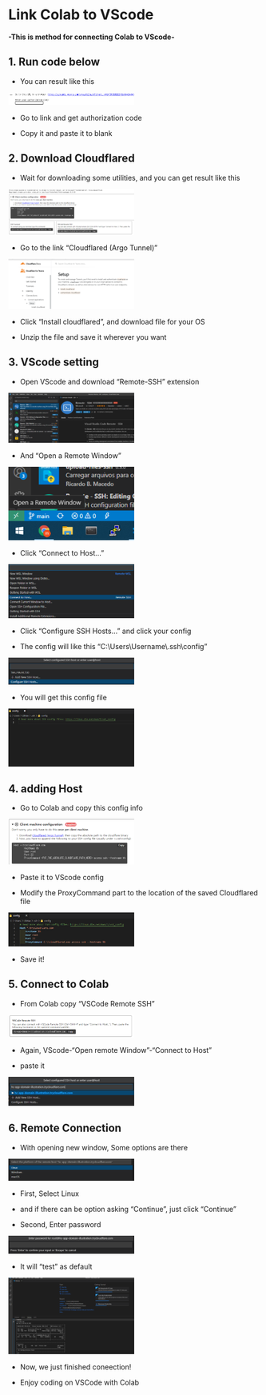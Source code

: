# Link Colab to VScode

**-This is method for connecting Colab to VScode-**


## 1. Run code below

-   You can result like this

<img src="media/5336b5fa68963d31980ac9682e7cc6c6.png" width="50%">


-   Go to link and get authorization code

-   Copy it and paste it to blank


## **2. Download Cloudflared**

-   Wait for downloading some utilities, and you can get result like this

<img src="media/9db22fb03b9fdb6ec4c301976ffe8787.png" width="50%">



-   Go to the link “Cloudflared (Argo Tunnel)”
<img src="media/06c7607bdafcfec4cb6508fd5fd791dd.png" width="50%">


-   Click “Install cloudflared”, and download file for your OS

-   Unzip the file and save it wherever you want


## **3. VScode setting**

-   Open VScode and download “Remote-SSH” extension
<img src="media/b469f75f3a1924490043befccd1e0106.png" width="50%">

-   And “Open a Remote Window”
<img src="media/44e15ed94dd8759868ce550b23a8ec7f.png" width="50%">

-   Click “Connect to Host…”
<img src="media/f63785a7fbcd58fdc150e3a104dd6477.png" width="50%">


-   Click “Configure SSH Hosts…” and click your config

-   The config will like this “C:\\Users\\Username\\.ssh\\config”
<img src="media/a624f9e5176c9256b756a39b12e05feb.png" width="50%">


-   You will get this config file
<img src="media/6b61ba2cd8f3965539ba3cf464902fc2.png" width="50%">



## **4. adding Host**

-   Go to Colab and copy this config info
<img src="media/5d78c47e59616758feb1cc3f88180096.png" width="50%">



-   Paste it to VScode config

-   Modify the ProxyCommand part to the location of the saved Cloudflared file
<img src="media/ea444862f6c2283664fab931d38e53d7.png" width="50%">


-   Save it!


## **5. Connect to Colab**

-   From Colab copy “VSCode Remote SSH”
<img src="media/5028bca0d10cdb1b3723fb83e4a158d8.png" width="50%">

-   Again, VScode-“Open remote Window”-“Connect to Host”

-   paste it
<img src="media/fbaa7e4dc5faec62e2f397cf1a1ac555.png" width="50%">


## **6. Remote Connection**

-   With opening new window, Some options are there
<img src="media/407093e055756aa7bd8489dd3bd4e2ee.png" width="50%">

-   First, Select Linux

-   and if there can be option asking “Continue”, just click “Continue”

-   Second, Enter password
<img src="media/835d931127b9b2c99b4f5b2a98a9c0a0.png" width="50%">

-   It will “test” as default
<img src="media/2187e26b2c39bd0734c8207cc3046969.png" width="50%">

-   Now, we just finished coneection!

-   Enjoy coding on VSCode with Colab

